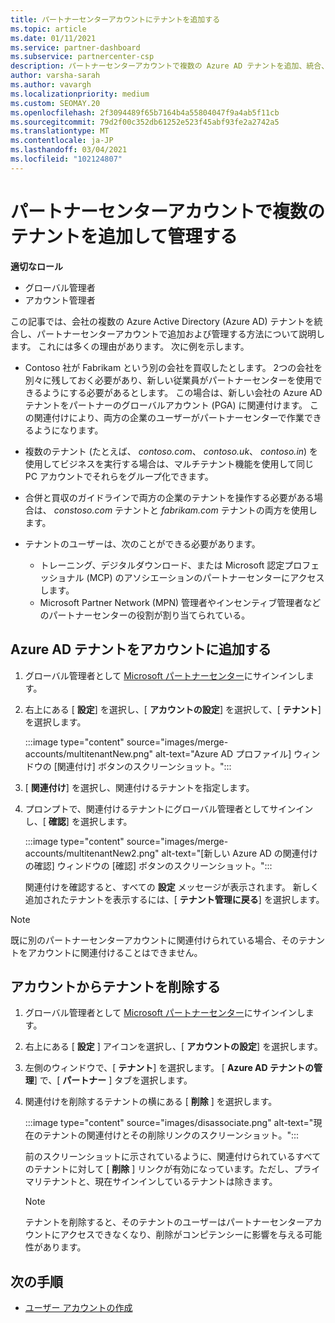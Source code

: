 ```yaml
---
title: パートナーセンターアカウントにテナントを追加する
ms.topic: article
ms.date: 01/11/2021
ms.service: partner-dashboard
ms.subservice: partnercenter-csp
description: パートナーセンターアカウントで複数の Azure AD テナントを追加、統合、または管理する方法と、その方法について説明します。
author: varsha-sarah
ms.author: vavargh
ms.localizationpriority: medium
ms.custom: SEOMAY.20
ms.openlocfilehash: 2f3094489f65b7164b4a55804047f9a4ab5f11cb
ms.sourcegitcommit: 79d2f00c352db61252e523f45abf93fe2a2742a5
ms.translationtype: MT
ms.contentlocale: ja-JP
ms.lasthandoff: 03/04/2021
ms.locfileid: "102124807"
---
```

# <a name="add-and-manage-multiple-tenants-in-your-partner-center-account"></a>パートナーセンターアカウントで複数のテナントを追加して管理する


**適切なロール**

- グローバル管理者
- アカウント管理者

この記事では、会社の複数の Azure Active Directory (Azure AD) テナントを統合し、パートナーセンターアカウントで追加および管理する方法について説明します。 これには多くの理由があります。 次に例を示します。

- Contoso 社が Fabrikam という別の会社を買収したとします。 2つの会社を別々に残しておく必要があり、新しい従業員がパートナーセンターを使用できるようにする必要があるとします。 この場合は、新しい会社の Azure AD テナントをパートナーのグローバルアカウント (PGA) に関連付けます。 この関連付けにより、両方の企業のユーザーがパートナーセンターで作業できるようになります。

- 複数のテナント (たとえば、 *contoso.com*、 *contoso.uk*、 *contoso.in*) を使用してビジネスを実行する場合は、マルチテナント機能を使用して同じ PC アカウントでそれらをグループ化できます。

- 合併と買収のガイドラインで両方の企業のテナントを操作する必要がある場合は、 *constoso.com* テナントと *fabrikam.com* テナントの両方を使用します。

- テナントのユーザーは、次のことができる必要があります。
    * トレーニング、デジタルダウンロード、または Microsoft 認定プロフェッショナル (MCP) のアソシエーションのパートナーセンターにアクセスします。
    * Microsoft Partner Network (MPN) 管理者やインセンティブ管理者などのパートナーセンターの役割が割り当てられている。

## <a name="add-an-azure-ad-tenant-to-your-account"></a>Azure AD テナントをアカウントに追加する

1. グローバル管理者として [Microsoft パートナーセンター](https://partner.microsoft.com/dashboard)にサインインします。

1. 右上にある [ **設定**] を選択し、[ **アカウントの設定**] を選択して、[ **テナント**] を選択します。
 
   :::image type="content" source="images/merge-accounts/multitenantNew.png" alt-text="Azure AD プロファイル] ウィンドウの [関連付け] ボタンのスクリーンショット。"::: 

1. [ **関連付け**] を選択し、関連付けるテナントを指定します。

1. プロンプトで、関連付けるテナントにグローバル管理者としてサインインし、[ **確認**] を選択します。 

   :::image type="content" source="images/merge-accounts/multitenantNew2.png" alt-text="[新しい Azure AD の関連付けの確認] ウィンドウの [確認] ボタンのスクリーンショット。"::: 

   関連付けを確認すると、すべての **設定** メッセージが表示されます。 新しく追加されたテナントを表示するには、[ **テナント管理に戻る**] を選択します。 
 
>[!NOTE]
>既に別のパートナーセンターアカウントに関連付けられている場合、そのテナントをアカウントに関連付けることはできません。


## <a name="remove-a-tenant-from-your-account"></a>アカウントからテナントを削除する
 
1. グローバル管理者として [Microsoft パートナーセンター](https://partner.microsoft.com/dashboard)にサインインします。

1. 右上にある [ **設定** ] アイコンを選択し、[ **アカウントの設定**] を選択します。

1. 左側のウィンドウで、[ **テナント**] を選択します。 [ **Azure AD テナントの管理**] で、[ **パートナー** ] タブを選択します。
 
1. 関連付けを削除するテナントの横にある [ **削除** ] を選択します。

   :::image type="content" source="images/disassociate.png" alt-text="現在のテナントの関連付けとその削除リンクのスクリーンショット。":::

   前のスクリーンショットに示されているように、関連付けられているすべてのテナントに対して [ **削除** ] リンクが有効になっています。ただし、プライマリテナントと、現在サインインしているテナントは除きます。 

   > [!NOTE]   
   > テナントを削除すると、そのテナントのユーザーはパートナーセンターアカウントにアクセスできなくなり、削除がコンピテンシーに影響を与える可能性があります。 

## <a name="next-steps"></a>次の手順

- [ユーザー アカウントの作成](create-user-accounts-and-set-permissions.md)






